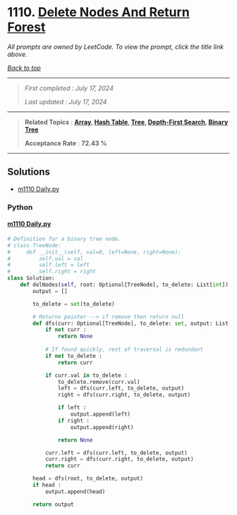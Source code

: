 # 1110. [Delete Nodes And Return Forest](<https://leetcode.com/problems/delete-nodes-and-return-forest>)

*All prompts are owned by LeetCode. To view the prompt, click the title link above.*

*[Back to top](<../README.md>)*

------

> *First completed : July 17, 2024*
>
> *Last updated : July 17, 2024*

------

> **Related Topics** : **[Array](<by_topic/Array.md>), [Hash Table](<by_topic/Hash Table.md>), [Tree](<by_topic/Tree.md>), [Depth-First Search](<by_topic/Depth-First Search.md>), [Binary Tree](<by_topic/Binary Tree.md>)**
>
> **Acceptance Rate** : **72.43 %**

------

## Solutions

- [m1110 Daily.py](<../my-submissions/m1110 Daily.py>)
### Python
#### [m1110 Daily.py](<../my-submissions/m1110 Daily.py>)
```Python
# Definition for a binary tree node.
# class TreeNode:
#     def __init__(self, val=0, left=None, right=None):
#         self.val = val
#         self.left = left
#         self.right = right
class Solution:
    def delNodes(self, root: Optional[TreeNode], to_delete: List[int]) -> List[TreeNode]:
        output = []

        to_delete = set(to_delete)

        # Returns pointer --> if remove then return null
        def dfs(curr: Optional[TreeNode], to_delete: set, output: List[Optional[TreeNode]]) -> Optional[TreeNode] :
            if not curr :
                return None
            
            # If found quickly, rest of traversal is redundant
            if not to_delete :
                return curr

            if curr.val in to_delete :
                to_delete.remove(curr.val)
                left = dfs(curr.left, to_delete, output)
                right = dfs(curr.right, to_delete, output)

                if left :
                    output.append(left)
                if right :
                    output.append(right)

                return None

            curr.left = dfs(curr.left, to_delete, output)
            curr.right = dfs(curr.right, to_delete, output)
            return curr

        head = dfs(root, to_delete, output)
        if head :
            output.append(head)

        return output
```

